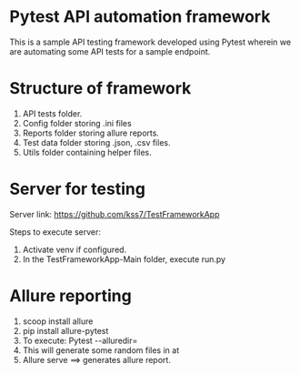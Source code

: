 
# Pytest API automation framework

This is a sample API testing framework developed using Pytest wherein we are automating some API tests for a sample endpoint.

# Structure of framework 

1. API tests folder.
2. Config folder storing .ini files
3. Reports folder storing allure reports.
4. Test data folder storing .json, .csv files.
5. Utils folder containing helper files.

# Server for testing

Server link: https://github.com/kss7/TestFrameworkApp 

Steps to execute server:
1. Activate venv if configured.
2. In the TestFrameworkApp-Main folder, execute run.py 

# Allure reporting

1. scoop install allure
2. pip install allure-pytest
3. To execute: Pytest --alluredir= <folder name>  <test suite name>
4. This will generate some random files in at <folder name>
5. Allure serve <folder name> ==> generates allure report.


